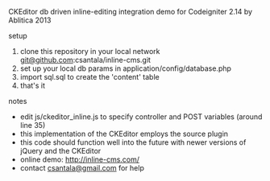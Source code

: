 CKEditor db driven inline-editing integration demo for Codeigniter 2.14 by Ablitica 2013

setup
1. clone this repository in your local network git@github.com:csantala/inline-cms.git
2. set up your local db params in application/config/database.php
3. import sql.sql to create the 'content' table
4. that's it

notes
+ edit js/ckeditor_inline.js to specify controller and POST variables (around line 35)
+ this implementation of the CKEditor employs the source plugin
+ this code should function well into the future with newer versions of jQuery and the CKEditor
+ online demo: http://inline-cms.com/
+ contact csantala@gmail.com for help